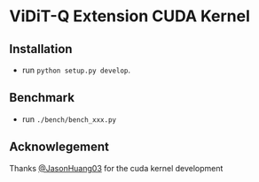 # ViDiT-Q Extension CUDA Kernel

## Installation

- run `python setup.py develop`.


## Benchmark

- run `./bench/bench_xxx.py`

## Acknowlegement

Thanks [@JasonHuang03](https://github.com/jason-huang03) for the cuda kernel development



